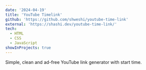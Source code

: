 ```yaml
---
date: '2024-04-19'
title: 'YouTube Timelink'
github: 'https://github.com/shweshi/youtube-time-link'
external: 'https://shashi.dev/youtube-time-link/'
tech:
  - HTML
  - CSS
  - JavaScript
showInProjects: true
---
```


Simple, clean and ad-free YouTube link generator with start time.

